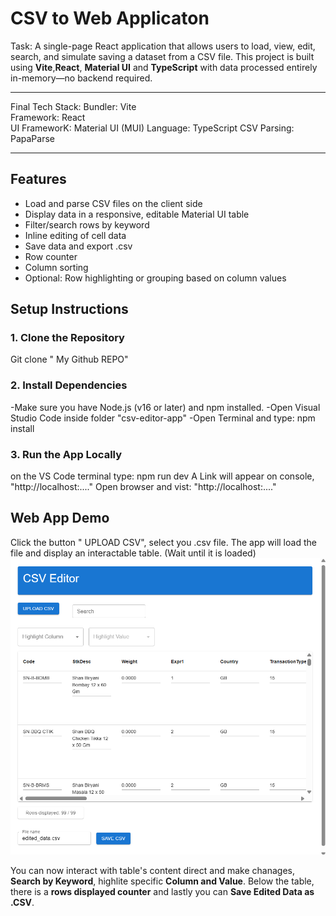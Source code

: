 # CSV to Web Applicaton
Task:
A single-page React application that allows users to load, view, edit, search, and simulate saving a dataset from a CSV file. This project is built using **Vite**,**React**, **Material UI** and **TypeScript**  with data processed entirely in-memory—no backend required.

---------------------------------------------------------------------

Final Tech Stack:
Bundler:    	Vite	
Framework:  	React	
UI FrameworK:   Material UI (MUI)
Language:       TypeScript
CSV Parsing:    PapaParse       

---------------------------------------------------------------------

## Features
- Load and parse CSV files on the client side
- Display data in a responsive, editable Material UI table
- Filter/search rows by keyword
- Inline editing of cell data
- Save data and export .csv
- Row counter
- Column sorting
- Optional: Row highlighting or grouping based on column values

## Setup Instructions
### 1. Clone the Repository
Git clone " My Github REPO"

### 2. Install Dependencies
-Make sure you have Node.js (v16 or later) and npm installed.
-Open Visual Studio Code inside folder "csv-editor-app"
-Open Terminal and type: npm install

### 3. Run the App Locally
on the VS Code terminal type: npm run dev
A Link will appear on console, "http://localhost:...."
Open browser and vist: "http://localhost:...."


## Web App Demo
Click the button " UPLOAD CSV", select you .csv file. The app will load the file 
and display an interactable table. (Wait until it is loaded)
![alt text](image.png)

You can now interact with table's content direct and make chanages, **Search by Keyword**, highlite specific **Column and Value**. 
Below the table, there is a **rows displayed counter** and lastly you can **Save Edited Data as .CSV**.



